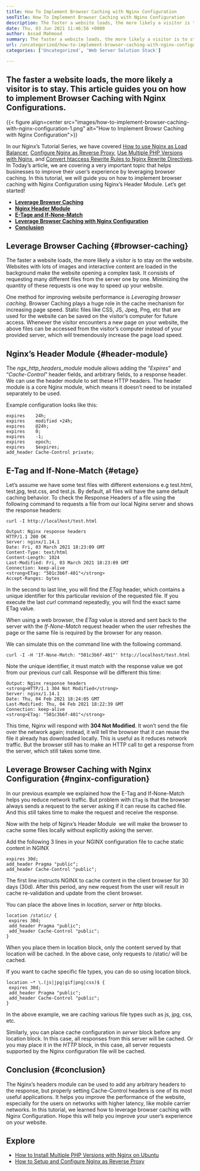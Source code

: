 ```yaml
---
title: How To Implement Browser Caching with Nginx Configuration
seoTitle: How To Implement Browser Caching with Nginx Configuration
description: The faster a website loads, the more likely a visitor is to stay. In this tutorial, we will Implement Browser Caching with Nginx Configuration.
date: Thu, 03 Jun 2021 11:46:56 +0000
author: Assad Mahmood
summary: The faster a website loads, the more likely a visitor is to stay. This article guides you on how to implement Browser Caching with Nginx Configurations.
url: /uncategorized/how-to-implement-browser-caching-with-nginx-configuration/
categories: ['Uncategorized', 'Web Server Solution Stack']

---
```

## The faster a website loads, the more likely a visitor is to stay. This article guides you on how to implement Browser Caching with Nginx Configurations.

{{< figure align=center src="images/how-to-implement-browser-caching-with-nginx-configuration-1.png" alt="How to Implement Browsr Caching with Nginx Configuration">}}  

In our Nginx’s Tutorial Series, we have covered [How to use Nginx as Load Balancer][1], [Configure Nginx as Reverse Proxy][2], [Use Multiple PHP Versions with Nginx][3], and [Convert htaccess Rewrite Rules to Nginx Rewrite Directives][4]. In Today’s article, we are covering a very important topic that helps businesses to improve their user’s experience by leveraging browser caching. In this tutorial, we will guide you on how to implement browser caching with Nginx Configuration using Nginx’s Header Module. Let’s get started!

  * **[Leverage Browser Caching][5]**
  * [**Nginx Header Module**][6]
  * [**E-Tage and If-None-Match**][7]
  * [**Leverage Browser Caching with Nginx Configuration**][8]
  * [**Conclusion**][9]

## Leverage Browser Caching {#browser-caching}

The faster a website loads, the more likely a visitor is to stay on the website. Websites with lots of images and interactive content are loaded in the background make the website opening a complex task. It consists of requesting many different files from the server one by one. Minimizing the quantity of these requests is one way to speed up your website.

One method for improving website performance is _Leveraging browser caching_. Browser Caching plays a huge role in the cache mechanism for increasing page speed. Static files like CSS, JS, Jpeg, Png, etc that are used for the website can be saved on the visitor’s computer for future access. Whenever the visitor encounters a new page on your website, the above files can be accessed from the visitor’s computer instead of your provided server, which will tremendously increase the page load speed. 

## Nginx’s Header Module {#header-module}

The _ngx\_http\_headers_module_ module allows adding the “_Expires_” and “_Cache-Control_” header fields, and arbitrary fields, to a response header. We can use the header module to set these HTTP headers. The header module is a core Nginx module, which means it doesn’t need to be installed separately to be used. 

Example configuration looks like this:


```
expires    24h;
expires    modified +24h;
expires    @24h;
expires    0;
expires    -1;
expires    epoch;
expires    $expires;
add_header Cache-Control private;
```


## E-Tag and If-None-Match {#etage}

Let’s assume we have some test files with different extensions e.g test.html, test.jpg, test.css, and test.js. By default, all files will have the same default caching behavior. To check the Response Headers of a file using the following command to requests a file from our local Nginx server and shows the response headers:


```
curl -I http://localhost/test.html
```



```
Output: Nginx response headers
HTTP/1.1 200 OK
Server: nginx/1.14.1
Date: Fri, 03 March 2021 18:23:09 GMT
Content-Type: text/html
Content-Length: 1024
Last-Modified: Fri, 03 March 2021 18:23:09 GMT
Connection: keep-alive
<strong>ETag: "501c3b6f-401"</strong>
Accept-Ranges: bytes
```


In the second to last line, you will find the _ETag_ header, which contains a unique identifier for this particular revision of the requested file. If you execute the last _curl_ command repeatedly, you will find the exact same ETag value.

When using a web browser, the _ETag_ value is stored and sent back to the server with the _If-None-Match_ request header when the user refreshes the page or the same file is required by the browser for any reason.

We can simulate this on the command line with the following command.


```
curl -I -H 'If-None-Match: "501c3b6f-401"' http://localhost/test.html
```


Note the unique identifier, it must match with the response value we got from our previous _curl_ call. Response will be different this time:


```
Output: Nginx response headers
<strong>HTTP/1.1 304 Not Modified</strong>
Server: nginx/1.14.1
Date: Thu, 04 Feb 2021 18:24:05 GMT
Last-Modified: Thu, 04 Feb 2021 18:22:39 GMT
Connection: keep-alive
<strong>ETag: "501c3b6f-401"</strong>
```


This time, Nginx will respond with **304 Not Modified**. It won’t send the file over the network again; instead, it will tell the browser that it can reuse the file it already has downloaded locally. This is useful as it reduces network traffic. But the browser still has to make an HTTP call to get a response from the server, which still takes some time.

## Leverage Browser Caching with Nginx Configuration {#nginx-configuration}

In our previous example we explained how the E-Tag and If-None-Match helps you reduce network traffic. But problem with `ETag` is that the browser always sends a request to the server asking if it can reuse its cached file. And this still takes time to make the request and receive the response.

Now with the help of Nginx’s Header Module  we will make the browser to cache some files locally without explicitly asking the server.

Add the following 3 lines in your NGINX configuration file to cache static content in NGINX


```
expires 30d;
add_header Pragma "public";
add_header Cache-Control "public";
```


The first line instructs NGINX to cache content in the client browser for 30 days (30d). After this period, any new request from the user will result in cache re-validation and update from the client browser.

You can place the above lines in _location_, _server_ or _http_ blocks.


```
location /static/ {
 expires 30d;
 add_header Pragma "public";
 add_header Cache-Control "public";
}
```


When you place them in location block, only the content served by that location will be cached. In the above case, only requests to /static/ will be cached.

If you want to cache specific file types, you can do so using location block.


```
location ~* \.(js|jpg|gif|png|css)$ {
 expires 30d;
 add_header Pragma "public";
 add_header Cache-Control "public";
}

```


In the above example, we are caching various file types such as js, jpg, css, etc.

Similarly, you can place cache configuration in _server_ block before any location block. In this case, all responses from this server will be cached. Or you may place it in the _HTTP_ block, in this case, all server requests supported by the Nginx configuration file will be cached.

## Conclusion {#conclusion}

The Nginx’s headers module can be used to add any arbitrary headers to the response, but properly setting Cache-Control headers is one of its most useful applications. It helps you improve the performance of the website, especially for the users on networks with higher latency, like mobile carrier networks. In this tutorial, we learned how to leverage browser caching with Nginx Configuration. Hope this will help you improve your user’s experience on your website.

## Explore

  * [How to Install Multiple PHP Versions with Nginx on Ubuntu][3]
  * [How to Setup and Configure Nginx as Reverse Proxy][2]

 [1]: https://blog.containerize.com/2021/04/30/how-to-use-nginx-as-load-balancer-for-your-application/
 [2]: https://blog.containerize.com/2021/05/07/how-to-setup-and-configure-nginx-as-reverse-proxy/
 [3]: https://blog.containerize.com/2021/05/21/how-to-install-multiple-php-versions-with-nginx-on-ubuntu/
 [4]: https://blog.containerize.com/2021/05/28/how-to-convert-htaccess-rewrite-rules-to-nginx-rewrite-directives/
 [5]: #browser-caching
 [6]: #header-module
 [7]: #etag
 [8]: #nginx-configuration
 [9]: #conclusion